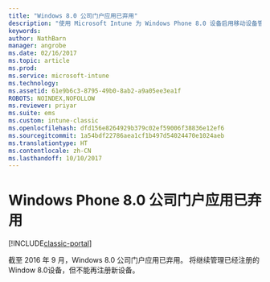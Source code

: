 ```yaml
---
title: "Windows 8.0 公司门户应用已弃用"
description: "使用 Microsoft Intune 为 Windows Phone 8.0 设备启用移动设备管理 (MDM)。"
keywords: 
author: NathBarn
manager: angrobe
ms.date: 02/16/2017
ms.topic: article
ms.prod: 
ms.service: microsoft-intune
ms.technology: 
ms.assetid: 61e9b6c3-8795-49b0-8ab2-a9a05ee3ea1f
ROBOTS: NOINDEX,NOFOLLOW
ms.reviewer: priyar
ms.suite: ems
ms.custom: intune-classic
ms.openlocfilehash: dfd156e8264929b379c02ef59006f38836e12ef6
ms.sourcegitcommit: 1a54bdf22786aea1cf1b497d54024470e1024aeb
ms.translationtype: HT
ms.contentlocale: zh-CN
ms.lasthandoff: 10/10/2017
---
```

#  <a name="windows-phone-80-company-portal-app-deprecated"></a>Windows Phone 8.0 公司门户应用已弃用

[!INCLUDE[classic-portal](../includes/classic-portal.md)]

截至 2016 年 9 月，Windows 8.0 公司门户应用已弃用。 将继续管理已经注册的 Window 8.0设备，但不能再注册新设备。
